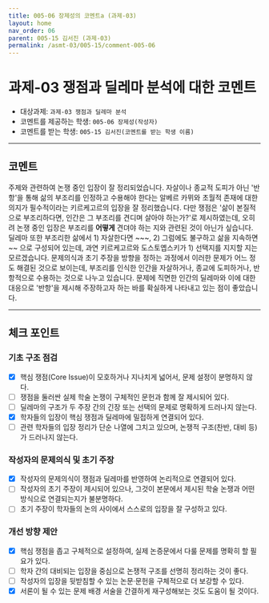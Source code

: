 ```yaml
---
title: 005-06 장제성의 코멘트a (과제-03) 
layout: home
nav_order: 06
parent: 005-15 김서진 (과제-03)
permalink: /asmt-03/005-15/comment-005-06
---
```


# 과제-03 쟁점과 딜레마 분석에 대한 코멘트

- 대상과제: `과제-03 쟁점과 딜레마 분석`
- 코멘트를 제공하는 학생: `005-06 장제성(작성자)` 
- 코멘트를 받는 학생: `005-15 김서진(코멘트를 받는 학생 이름)` 

---

## 코멘트

주제와 관련하여 논쟁 중인 입장이 잘 정리되었습니다. 자살이나 종교적 도피가 아닌 '반항'을 통해 삶의 부조리를 인정하고 수용해야 한다는 알베르 카뮈와 초월적 존재에 대한 의지가 필수적이라는 키르케고르의 입장을 잘 정리했습니다. 다만 쟁점은 '삶이 본질적으로 부조리하다면, 인간은 그 부조리를 견디며 살아야 하는가?'로 제시하였는데, 오히려 논쟁 중인 입장은 부조리를 **어떻게** 견뎌야 하는 지와 관련된 것이 아닌가 싶습니다. 딜레마 또한 부조리한 삶에서 1) 자살한다면 ~~~, 2) 그럼에도 불구하고 삶을 지속하면 ~~ 으로 구성되어 있는데, 과연 키르케고르와 도스토옙스키가 1) 선택지를 지지할 지는 모르겠습니다.
문제의식과 초기 주장을 방향을 정하는 과정에서 이러한 문제가 어느 정도 해결된 것으로 보이는데, 부조리를 인식한 인간을 자살하거나, 종교에 도피하거나, 반항적으로 수용하는 것으로 나누고 있습니다. 문제에 직면한 인간의 딜레마와 이에 대한 대응으로 '반항'을 제시해 주장하고자 하는 바를 확실하게 나타내고 있는 점이 좋았습니다.

---

## 체크 포인트

### **기초 구조 점검**
- [x] 핵심 쟁점(Core Issue)이 모호하거나 지나치게 넓어서, 문제 설정이 분명하지 않다.
- [ ] 쟁점을 둘러싼 실제 학술 논쟁이 구체적인 문헌과 함께 잘 제시되어 있다.
- [ ] 딜레마의 구조가 두 주장 간의 긴장 또는 선택의 문제로 명확하게 드러나지 않는다.
- [x] 학자들의 입장이 핵심 쟁점과 딜레마에 밀접하게 연결되어 있다.
- [ ] 관련 학자들의 입장 정리가 단순 나열에 그치고 있으며, 논쟁적 구조(찬반, 대비 등)가 드러나지 않는다.

### **작성자의 문제의식 및 초기 주장**
- [x] 작성자의 문제의식이 쟁점과 딜레마를 반영하여 논리적으로 연결되어 있다.
- [ ] 작성자의 초기 주장이 제시되어 있으나, 그것이 본문에서 제시된 학술 논쟁과 어떤 방식으로 연결되는지가 불분명하다.
- [ ] 초기 주장이 학자들의 논의 사이에서 스스로의 입장을 잘 구성하고 있다.

### **개선 방향 제안**
- [x] 핵심 쟁점을 좁고 구체적으로 설정하여, 실제 논증문에서 다룰 문제를 명확히 할 필요가 있다.
- [ ] 학자 간의 대비되는 입장을 중심으로 논쟁적 구조를 선명히 정리하는 것이 좋다.
- [ ] 작성자의 입장을 뒷받침할 수 있는 논문·문헌을 구체적으로 더 보강할 수 있다.
- [x] 서론이 될 수 있는 문제 배경 서술을 간결하게 재구성해보는 것도 도움이 될 것이다.
